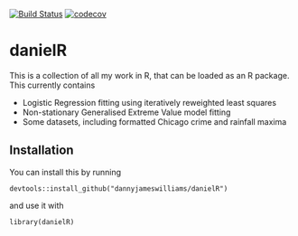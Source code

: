 [![Build Status](https://travis-ci.com/dannyjameswilliams/danielR.svg?branch=master)](https://travis-ci.com/dannyjameswilliams/danielR)  [![codecov](https://codecov.io/gh/dannyjameswilliams/danielR/branch/master/graph/badge.svg)](https://codecov.io/gh/dannyjameswilliams/danielR)


# danielR

This is a collection of all my work in R, that can be loaded as an R package. This currently contains

 - Logistic Regression fitting using iteratively reweighted least squares
 - Non-stationary Generalised Extreme Value model fitting
 - Some datasets, including formatted Chicago crime and rainfall maxima
 
## Installation

You can install this by running
```
devtools::install_github("dannyjameswilliams/danielR")
```
and use it with 
```
library(danielR)
```
